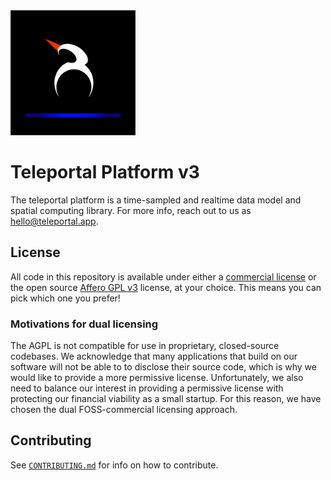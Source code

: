 <img src="logo.png" width="200"/>

# Teleportal Platform v3

The teleportal platform is a time-sampled and realtime data model and spatial computing
library. For more info, reach out to us as [hello@teleportal.app][hello email].


## License

All code in this repository is available under either a [commercial license] or the
open source [Affero GPL v3][AGPL] license, at your choice. This means you can pick
which one you prefer!


### Motivations for dual licensing

The AGPL is not compatible for use in proprietary, closed-source codebases. We
acknowledge that many applications that build on our software will not be able to
to disclose their source code, which is why we would like to provide a more permissive
license. Unfortunately, we also need to balance our interest in providing a permissive
license with protecting our financial viability as a small startup. For this reason,
we have chosen the dual FOSS-commercial licensing approach.


## Contributing

See [`CONTRIBUTING.md`](CONTRIBUTING.md) for info on how to contribute.


[hello email]: mailto:hello@teleportal.app
[license email]: mailto:licensing@teleportal.app
[commercial license]: LICENSE-COMMERCIAL.md
[AGPL]: LICENSE-AGPL.md
